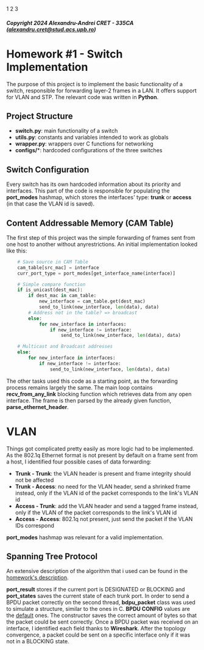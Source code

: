 1 2 3

##### Copyright 2024 Alexandru-Andrei CRET - 335CA (**alexandru.cret@stud.acs.upb.ro**)

# Homework #1 - Switch Implementation

The purpose of this project is to implement the basic functionality of a switch, responsible for forwarding layer-2 frames in a LAN. It offers support for VLAN and STP. The relevant code was written in **Python**.

## Project Structure

+ **switch.py**: main functionality of a switch
+ **utils.py**: constants and variables intended to work as globals
+ **wrapper.py**: wrappers over C functions for networking
+ **configs/***: hardcoded configurations of the three switches


## Switch Configuration
Every switch has its own hardcoded information about its priority and interfaces. This part of the code is responsible for populating the **port_modes** hashmap, which stores the interfaces' type: **trunk** or **access** (in that case the VLAN id is saved).


## Content Addressable Memory (CAM Table)

The first step of this project was the simple forwarding of frames sent from one host to another without anyrestrictions. An initial implementation looked like this:
```Python
    # Save source in CAM Table
    cam_table[src_mac] = interface
    curr_port_type = port_modes[get_interface_name(interface)]

    # Simple compare function
    if is_unicast(dest_mac): 
        if dest_mac in cam_table:
            new_interface = cam_table.get(dest_mac)
            send_to_link(new_interface, len(data), data)
        # Address not in the table? => broadcast
        else:
            for new_interface in interfaces:
                if new_interface != interface:
                    send_to_link(new_interface, len(data), data)

    # Multicast and Broadcast addresses
    else:
        for new_interface in interfaces:
            if new_interface != interface:
                send_to_link(new_interface, len(data), data)

```

The other tasks used this code as a starting point, as the forwarding process remains largely the same. The main loop contains **recv_from_any_link** blocking function which retrieves data from any open interface. The frame is then parsed by the already given function, **parse_ethernet_header**.

# VLAN

Things got complicated pretty easily as more logic had to be implemented. As the 802.1q Ethernet format is not present by default on a frame sent from a host, I identified four possible cases of data forwarding:

+ **Trunk - Trunk**: the VLAN header is present and frame integrity should not be affected
+ **Trunk - Access**: no need for the VLAN header, send a shrinked frame instead, only if the VLAN id of the packet corresponds to the link's VLAN id
+ **Access - Trunk**: add the VLAN header and send a tagged frame instead, only if the VLAN of the packet corresponds to the link's VLAN id
+ **Access - Access**: 802.1q not present, just send the packet if the VLAN IDs correspond

**port_modes** hashmap was relevant for a valid implementation.


## Spanning Tree Protocol

An extensive description of the algorithm that i used can be found in the [homework's description](https://ocw.cs.pub.ro/courses/rl/teme/tema1_sw).

**port_result** stores if the current port is DESIGNATED or BLOCKING and **port_states** saves the current state of each trunk port. In order to send a BPDU packet correctly on the second thread, **bdpu_packet** class was used to simulate a structure, similar to the ones in C. **BPDU CONFIG** values are the [default](https://youtu.be/japdEY1UKe4?t=975) ones.
The constructor saves the correct amount of bytes so that the packet could be sent correctly. Once a BPDU packet was received on an interface, I identified each field thanks to **Wireshark**. After the topology convergence, a packet could be sent on a specific interface only if it was not in a BLOCKING state.

